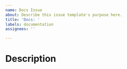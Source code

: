 ```yaml
---
name: Docs Issue
about: Describe this issue template's purpose here.
title: 'Docs: '
labels: documentation
assignees: ''

---
```


# Description
